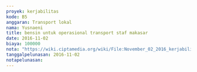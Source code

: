 ```yaml
---
proyek: kerjabilitas
kode: B5
anggaran: Transport lokal
nama: Yusnaeni
title: bensin untuk operasional transport staf makasar
date: 2016-11-02
biaya: 100000
nota: "https://wiki.ciptamedia.org/wiki/File:November_02_2016_kerjabilitas_B5_bensin_neni.jpg"
tanggalpelunasan: 2016-11-02
notapelunasan:
---
```

